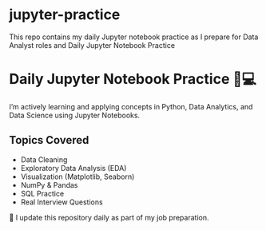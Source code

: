 # jupyter-practice
This repo contains my daily Jupyter notebook practice as I prepare for Data Analyst roles and Daily Jupyter Notebook Practice 
# Daily Jupyter Notebook Practice 📓💻

I’m actively learning and applying concepts in Python, Data Analytics, and Data Science using Jupyter Notebooks.

## Topics Covered
- Data Cleaning
- Exploratory Data Analysis (EDA)
- Visualization (Matplotlib, Seaborn)
- NumPy & Pandas
- SQL Practice
- Real Interview Questions

📌 I update this repository daily as part of my job preparation.  
